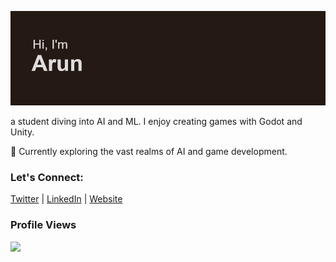 ![header](header.png)

a student diving into AI and ML. I enjoy creating games with Godot and Unity.

🌱 Currently exploring the vast realms of AI and game development.

### Let's Connect:

[Twitter](https://twitter.com/A_r_u_n_G) | [LinkedIn](https://www.linkedin.com/in/arunprakaash) | [Website](https://arunprakaash.github.io)

### Profile Views

![](https://komarev.com/ghpvc/?username=Arunprakaash)
